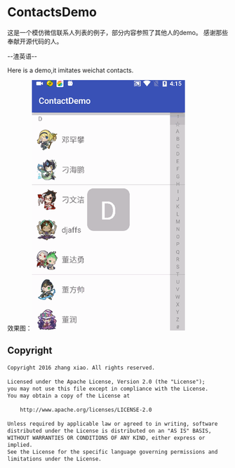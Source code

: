 # ContactsDemo

这是一个模仿微信联系人列表的例子，部分内容参照了其他人的demo。
感谢那些奉献开源代码的人。

--渣英语--

Here is a demo,it imitates weichat contacts.

效果图：![Renderings](https://github.com/272152441/ContactsDemo/blob/master/contactsdemo.gif)  

<h2>Copyright</h2>

    Copyright 2016 zhang xiao. All rights reserved.

    Licensed under the Apache License, Version 2.0 (the "License");
    you may not use this file except in compliance with the License.
    You may obtain a copy of the License at

        http://www.apache.org/licenses/LICENSE-2.0

    Unless required by applicable law or agreed to in writing, software
    distributed under the License is distributed on an "AS IS" BASIS,
    WITHOUT WARRANTIES OR CONDITIONS OF ANY KIND, either express or implied.
    See the License for the specific language governing permissions and
    limitations under the License.
